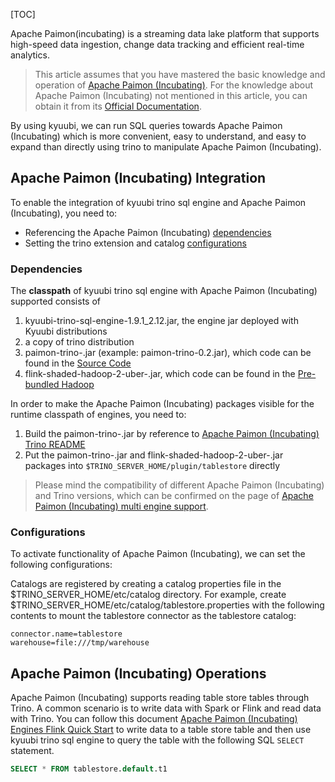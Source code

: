 [TOC]

Apache Paimon(incubating) is a streaming data lake platform that supports high-speed data ingestion, change data tracking and efficient real-time analytics.

> This article assumes that you have mastered the basic knowledge and operation of [Apache Paimon (Incubating)](https://paimon.apache.org/). For the knowledge about Apache Paimon (Incubating) not mentioned in this article, you can obtain it from its [Official Documentation](https://paimon.apache.org/docs/master/).

By using kyuubi, we can run SQL queries towards Apache Paimon (Incubating) which is more convenient, easy to understand, and easy to expand than directly using trino to manipulate Apache Paimon (Incubating).

Apache Paimon (Incubating) Integration
--------------------------------------------------------------------------------------------------------------------------------------------------------------------------

To enable the integration of kyuubi trino sql engine and Apache Paimon (Incubating), you need to:

*   Referencing the Apache Paimon (Incubating) [dependencies](#trino-paimon-deps)
*   Setting the trino extension and catalog [configurations](#trino-paimon-conf)

### Dependencies

The **classpath** of kyuubi trino sql engine with Apache Paimon (Incubating) supported consists of

1.  kyuubi-trino-sql-engine-1.9.1_2.12.jar, the engine jar deployed with Kyuubi distributions
2.  a copy of trino distribution
3.  paimon-trino-<version>.jar (example: paimon-trino-0.2.jar), which code can be found in the [Source Code](https://github.com/JingsongLi/paimon-trino)
4.  flink-shaded-hadoop-2-uber-<version>.jar, which code can be found in the [Pre-bundled Hadoop](https://flink.apache.org/downloads/#additional-components)

In order to make the Apache Paimon (Incubating) packages visible for the runtime classpath of engines, you need to:

1.  Build the paimon-trino-<version>.jar by reference to [Apache Paimon (Incubating) Trino README](https://github.com/JingsongLi/paimon-trino#readme)
2.  Put the paimon-trino-<version>.jar and flink-shaded-hadoop-2-uber-<version>.jar packages into `$TRINO_SERVER_HOME/plugin/tablestore` directly

> Please mind the compatibility of different Apache Paimon (Incubating) and Trino versions, which can be confirmed on the page of [Apache Paimon (Incubating) multi engine support](https://paimon.apache.org/docs/master/engines/overview/).

### Configurations

To activate functionality of Apache Paimon (Incubating), we can set the following configurations:

Catalogs are registered by creating a catalog properties file in the $TRINO_SERVER_HOME/etc/catalog directory. For example, create $TRINO_SERVER_HOME/etc/catalog/tablestore.properties with the following contents to mount the tablestore connector as the tablestore catalog:

```properties
connector.name=tablestore
warehouse=file:///tmp/warehouse
```

Apache Paimon (Incubating) Operations
------------------------------------------------------------------------------------------------------------------------------------------------------------------------

Apache Paimon (Incubating) supports reading table store tables through Trino. A common scenario is to write data with Spark or Flink and read data with Trino. You can follow this document [Apache Paimon (Incubating) Engines Flink Quick Start](https://paimon.apache.org/docs/master/engines/flink/#quick-start) to write data to a table store table and then use kyuubi trino sql engine to query the table with the following SQL `SELECT` statement.

```sql
SELECT * FROM tablestore.default.t1
```
